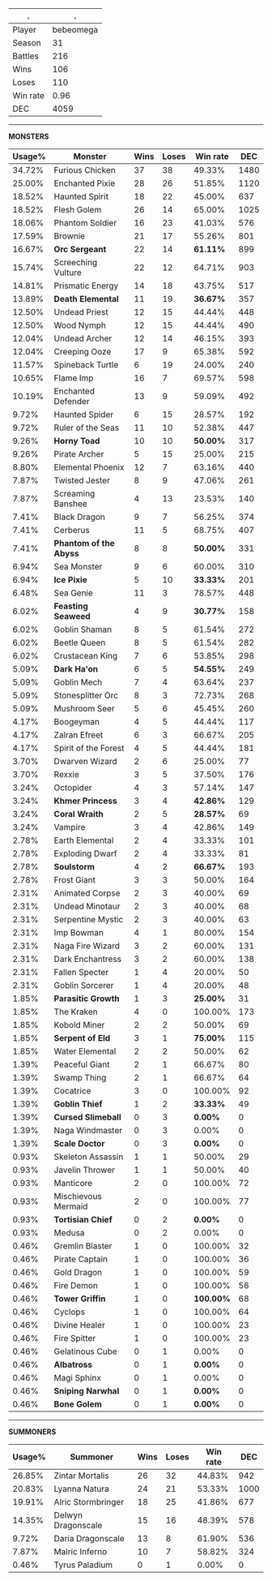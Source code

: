 .|.
|-|-
Player|bebeomega
Season|31
Battles|216
Wins|106
Loses|110
Win rate|0.96
DEC|4059

---
**MONSTERS**

Usage%|Monster|Wins|Loses|Win rate|DEC|
-|-|-|-|-|-|
34.72%|Furious Chicken|37|38|49.33%|1480|
25.00%|Enchanted Pixie|28|26|51.85%|1120|
18.52%|Haunted Spirit|18|22|45.00%|637|
18.52%|Flesh Golem|26|14|65.00%|1025|
18.06%|Phantom Soldier|16|23|41.03%|576|
17.59%|Brownie|21|17|55.26%|801|
16.67%|**Orc Sergeant**|22|14|**61.11%**|899|
15.74%|Screeching Vulture|22|12|64.71%|903|
14.81%|Prismatic Energy|14|18|43.75%|517|
13.89%|**Death Elemental**|11|19|**36.67%**|357|
12.50%|Undead Priest|12|15|44.44%|448|
12.50%|Wood Nymph|12|15|44.44%|490|
12.04%|Undead Archer|12|14|46.15%|393|
12.04%|Creeping Ooze|17|9|65.38%|592|
11.57%|Spineback Turtle|6|19|24.00%|240|
10.65%|Flame Imp|16|7|69.57%|598|
10.19%|Enchanted Defender|13|9|59.09%|492|
9.72%|Haunted Spider|6|15|28.57%|192|
9.72%|Ruler of the Seas|11|10|52.38%|447|
9.26%|**Horny Toad**|10|10|**50.00%**|317|
9.26%|Pirate Archer|5|15|25.00%|215|
8.80%|Elemental Phoenix|12|7|63.16%|440|
7.87%|Twisted Jester|8|9|47.06%|261|
7.87%|Screaming Banshee|4|13|23.53%|140|
7.41%|Black Dragon|9|7|56.25%|374|
7.41%|Cerberus|11|5|68.75%|407|
7.41%|**Phantom of the Abyss**|8|8|**50.00%**|331|
6.94%|Sea Monster|9|6|60.00%|310|
6.94%|**Ice Pixie**|5|10|**33.33%**|201|
6.48%|Sea Genie|11|3|78.57%|448|
6.02%|**Feasting Seaweed**|4|9|**30.77%**|158|
6.02%|Goblin Shaman|8|5|61.54%|272|
6.02%|Beetle Queen|8|5|61.54%|282|
6.02%|Crustacean King|7|6|53.85%|298|
5.09%|**Dark Ha'on**|6|5|**54.55%**|249|
5.09%|Goblin Mech|7|4|63.64%|237|
5.09%|Stonesplitter Orc|8|3|72.73%|268|
5.09%|Mushroom Seer|5|6|45.45%|260|
4.17%|Boogeyman|4|5|44.44%|117|
4.17%|Zalran Efreet|6|3|66.67%|205|
4.17%|Spirit of the Forest|4|5|44.44%|181|
3.70%|Dwarven Wizard|2|6|25.00%|77|
3.70%|Rexxie|3|5|37.50%|176|
3.24%|Octopider|4|3|57.14%|147|
3.24%|**Khmer Princess**|3|4|**42.86%**|129|
3.24%|**Coral Wraith**|2|5|**28.57%**|69|
3.24%|Vampire|3|4|42.86%|149|
2.78%|Earth Elemental|2|4|33.33%|101|
2.78%|Exploding Dwarf|2|4|33.33%|81|
2.78%|**Soulstorm**|4|2|**66.67%**|193|
2.78%|Frost Giant|3|3|50.00%|164|
2.31%|Animated Corpse|2|3|40.00%|69|
2.31%|Undead Minotaur|2|3|40.00%|68|
2.31%|Serpentine Mystic|2|3|40.00%|63|
2.31%|Imp Bowman|4|1|80.00%|154|
2.31%|Naga Fire Wizard|3|2|60.00%|131|
2.31%|Dark Enchantress|3|2|60.00%|138|
2.31%|Fallen Specter|1|4|20.00%|50|
2.31%|Goblin Sorcerer|1|4|20.00%|48|
1.85%|**Parasitic Growth**|1|3|**25.00%**|31|
1.85%|The Kraken|4|0|100.00%|173|
1.85%|Kobold Miner|2|2|50.00%|69|
1.85%|**Serpent of Eld**|3|1|**75.00%**|115|
1.85%|Water Elemental|2|2|50.00%|62|
1.39%|Peaceful Giant|2|1|66.67%|80|
1.39%|Swamp Thing|2|1|66.67%|64|
1.39%|Cocatrice|3|0|100.00%|92|
1.39%|**Goblin Thief**|1|2|**33.33%**|49|
1.39%|**Cursed Slimeball**|0|3|**0.00%**|0|
1.39%|Naga Windmaster|0|3|0.00%|0|
1.39%|**Scale Doctor**|0|3|**0.00%**|0|
0.93%|Skeleton Assassin|1|1|50.00%|29|
0.93%|Javelin Thrower|1|1|50.00%|40|
0.93%|Manticore|2|0|100.00%|72|
0.93%|Mischievous Mermaid|2|0|100.00%|77|
0.93%|**Tortisian Chief**|0|2|**0.00%**|0|
0.93%|Medusa|0|2|0.00%|0|
0.46%|Gremlin Blaster|1|0|100.00%|32|
0.46%|Pirate Captain|1|0|100.00%|36|
0.46%|Gold Dragon|1|0|100.00%|59|
0.46%|Fire Demon|1|0|100.00%|56|
0.46%|**Tower Griffin**|1|0|**100.00%**|68|
0.46%|Cyclops|1|0|100.00%|64|
0.46%|Divine Healer|1|0|100.00%|23|
0.46%|Fire Spitter|1|0|100.00%|23|
0.46%|Gelatinous Cube|0|1|0.00%|0|
0.46%|**Albatross**|0|1|**0.00%**|0|
0.46%|Magi Sphinx|0|1|0.00%|0|
0.46%|**Sniping Narwhal**|0|1|**0.00%**|0|
0.46%|**Bone Golem**|0|1|**0.00%**|0|

---
**SUMMONERS**

Usage%|Summoner|Wins|Loses|Win rate|DEC|
-|-|-|-|-|-|
26.85%|Zintar Mortalis|26|32|44.83%|942|
20.83%|Lyanna Natura|24|21|53.33%|1000|
19.91%|Alric Stormbringer|18|25|41.86%|677|
14.35%|Delwyn Dragonscale|15|16|48.39%|578|
9.72%|Daria Dragonscale|13|8|61.90%|536|
7.87%|Malric Inferno|10|7|58.82%|324|
0.46%|Tyrus Paladium|0|1|0.00%|0|
